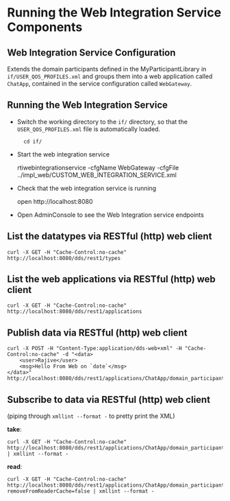 # Running the Web Integration Service Components

## Web Integration Service Configuration

Extends the domain participants defined in the MyParticipantLibrary in `if/USER_QOS_PROFILES.xml` and groups them into a
web application called `ChatApp`, contained in the service configuration
called `WebGateway`.


## Running the Web Integration Service


- Switch the working directory to the `if/` directory, so that the
    `USER_QOS_PROFILES.xml` file is automatically loaded.

		cd if/

- Start the web integration service
		
	rtiwebintegrationservice -cfgName WebGateway -cfgFile ../impl_web/CUSTOM_WEB_INTEGRATION_SERVICE.xml


- Check that the web integration service is running

    open http://localhost:8080

- Open AdminConsole to see the Web Integration service endpoints


## List the datatypes via RESTful (http) web client

	curl -X GET -H "Cache-Control:no-cache" http://localhost:8080/dds/rest1/types

## List the web applications via RESTful (http) web client

	curl -X GET -H "Cache-Control:no-cache" http://localhost:8080/dds/rest1/applications
	

## Publish data via RESTful (http) web client

	curl -X POST -H "Content-Type:application/dds-web+xml" -H "Cache-Control:no-cache" -d "<data>
    	<user>Rajive</user>
    	<msg>Hello From Web on `date`</msg>
	</data>" http://localhost:8080/dds/rest1/applications/ChatApp/domain_participants/MyPublicationParticipant/publishers/MyPublisher/data_writers/ChatObjectWriter


## Subscribe to data via RESTful (http) web client

(piping through `xmllint --format -` to pretty print the XML)
 
**take**:

	curl -X GET -H "Cache-Control:no-cache" http://localhost:8080/dds/rest1/applications/ChatApp/domain_participants/MySubscriptionParticipant/subscribers/MySubscriber/data_readers/ChatObjectReader | xmllint --format -
	

**read**:

	curl -X GET -H "Cache-Control:no-cache" http://localhost:8080/dds/rest1/applications/ChatApp/domain_participants/MySubscriptionParticipant/subscribers/MySubscriber/data_readers/ChatObjectReader?removeFromReaderCache=false | xmllint --format -



